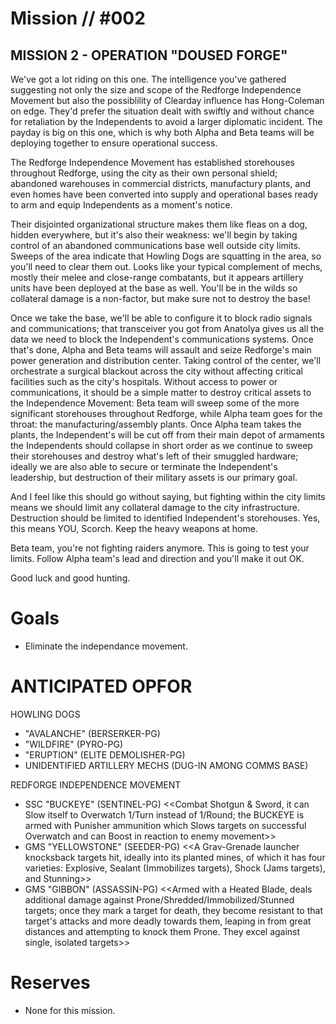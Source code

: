 # Mission // #002
## MISSION 2 - OPERATION "DOUSED FORGE"

We've got a lot riding on this one. The intelligence you've gathered suggesting not only the size and scope of the Redforge Independence Movement but also the possiblility of Clearday influence has Hong-Coleman on edge. They'd prefer the situation dealt with swiftly and without chance for retaliation by the Independents to avoid a larger diplomatic incident. The payday is big on this one, which is why both Alpha and Beta teams will be deploying together to ensure operational success.

The Redforge Independence Movement has established storehouses throughout Redforge, using the city as their own personal shield; abandoned warehouses in commercial districts, manufactury plants, and even homes have been converted into supply and operational bases ready to arm and equip Independents as a moment's notice.

Their disjointed organizational structure makes them like fleas on a dog, hidden everywhere, but it's also their weakness: we'll begin by taking control of an abandoned communications base well outside city limits. Sweeps of the area indicate that Howling Dogs are squatting in the area, so you'll need to clear them out. Looks like your typical complement of mechs, mostly their melee and close-range combatants, but it appears artillery units have been deployed at the base as well. You'll be in the wilds so collateral damage is a non-factor, but make sure not to destroy the base!

Once we take the base, we'll be able to configure it to block radio signals and communications; that transceiver you got from Anatolya gives us all the data we need to block the Independent's communications systems. Once that's done, Alpha and Beta teams will assault and seize Redforge's main power generation and distribution center. Taking control of the center, we'll orchestrate a surgical blackout across the city without affecting critical facilities such as the city's hospitals. Without access to power or communications, it should be a simple matter to destroy critical assets to the Independence Movement: Beta team will sweep some of the more significant storehouses throughout Redforge, while Alpha team goes for the throat: the manufacturing/assembly plants. Once Alpha team takes the plants, the Independent's will be cut off from their main depot of armaments the Independents should collapse in short order as we continue to sweep their storehouses and destroy what's left of their smuggled hardware; ideally we are also able to secure or terminate the Independent's leadership, but destruction of their military assets is our primary goal.

And I feel like this should go without saying, but fighting within the city limits means we should limit any collateral damage to the city infrastructure. Destruction should be limited to identified Independent's storehouses. Yes, this means YOU, Scorch. Keep the heavy weapons at home.

Beta team, you're not fighting raiders anymore. This is going to test your limits. Follow Alpha team's lead and direction and you'll make it out OK.

Good luck and good hunting.

# Goals
- Eliminate the independance movement.

# ANTICIPATED OPFOR
HOWLING DOGS
- "AVALANCHE" (BERSERKER-PG)
- "WILDFIRE" (PYRO-PG)
- "ERUPTION" (ELITE DEMOLISHER-PG)
- UNIDENTIFIED ARTILLERY MECHS (DUG-IN AMONG COMMS BASE)

REDFORGE INDEPENDENCE MOVEMENT
- SSC "BUCKEYE" (SENTINEL-PG) <<Combat Shotgun & Sword, it can Slow itself to Overwatch 1/Turn instead of 1/Round; the BUCKEYE is armed with Punisher ammunition which Slows targets on successful Overwatch and can Boost in reaction to enemy movement>>
- GMS "YELLOWSTONE" (SEEDER-PG) <<A Grav-Grenade launcher knocksback targets hit, ideally into its planted mines, of which it has four varieties: Explosive, Sealant (Immobilizes targets), Shock (Jams targets), and Stunning>>
- GMS "GIBBON" (ASSASSIN-PG) <<Armed with a Heated Blade, deals additional damage against Prone/Shredded/Immobilized/Stunned targets; once they mark a target for death, they become resistant to that target's attacks and more deadly towards them, leaping in from great distances and attempting to knock them Prone. They excel against single, isolated targets>>

# Reserves
- None for this mission.
